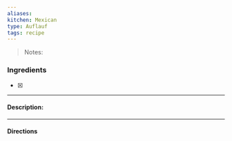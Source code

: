 ```yaml
---
aliases: 
kitchen: Mexican
type: Auflauf
tags: recipe
---
```


 >Notes: 

### Ingredients
- [x] 

---
#### Description:


---
#### Directions
